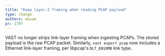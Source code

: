 ```yaml
---
title: "Keep layer-2 framing when reading PCAP payload"
type: change
authors: mavam
pr: 1797
---
```


VAST no longer strips link-layer framing when ingesting PCAPs. The stored
payload is the raw PCAP packet. Similarly, `vast export pcap` now includes a
Ethernet link-layer framing, per libpcap's `DLT_EN10MB` link type.

